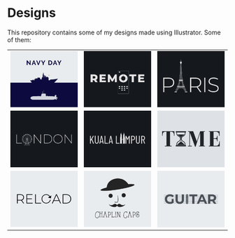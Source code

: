 # Designs
This repository contains some of my designs made using Illustrator.
Some of them:
<table>
    <tr>
      <td><img src="2020-12/png/04.12.2020.png"></td>
      <td><img src="2020-12/png/08.12.2020.png"></td>
      <td><img src="2020-12/png/18.12.2020.png"></td>
    </tr>
    <tr>
      <td><img src="2020-12/png/16.12.2020.png"></td>
      <td><img src="2020-12/png/29.12.2020.png"></td>
      <td><img src="2020-11/png/16.11.2020.png"></td>
    </tr>
    <tr>
      <td><img src="2020-11/png/25.11.2020.png"></td>
      <td><img src="2020-11/png/18.11.2020.png"></td>
      <td><img src="2020-12/png/02.12.2020.png"></td>
    </tr>
</table>
